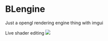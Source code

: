 # BLengine

Just a opengl rendering engine thing with imgui

Live shader editing
![](https://i.imgur.com/ZvQ0H4R.png)
